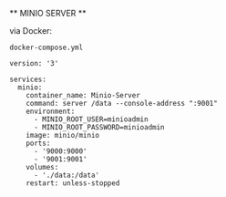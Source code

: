 
** MINIO SERVER ** 

via Docker:

``docker-compose.yml``
```
version: '3'

services:
  minio:
    container_name: Minio-Server
    command: server /data --console-address ":9001"
    environment:
      - MINIO_ROOT_USER=minioadmin
      - MINIO_ROOT_PASSWORD=minioadmin
    image: minio/minio
    ports:
      - '9000:9000'
      - '9001:9001'
    volumes:
      - './data:/data'
    restart: unless-stopped
```
